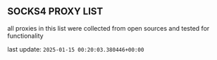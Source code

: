 ## SOCKS4 PROXY LIST

all proxies in this list were collected from open sources and tested for functionality

last update: `2025-01-15 00:20:03.380446+00:00`